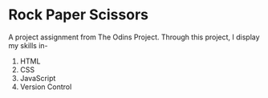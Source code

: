 # Rock Paper Scissors

A project assignment from The Odins Project. Through this project, I display my skills in-
1. HTML
2. CSS
3. JavaScript
4. Version Control